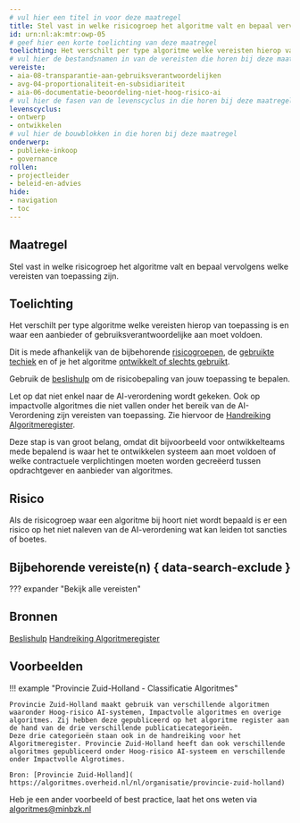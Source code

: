 ```yaml
---
# vul hier een titel in voor deze maatregel
title: Stel vast in welke risicogroep het algoritme valt en bepaal vervolgens welke vereisten van toepassing zijn.
id: urn:nl:ak:mtr:owp-05
# geef hier een korte toelichting van deze maatregel
toelichting: Het verschilt per type algoritme welke vereisten hierop van toepassing zijn en waar een aanbieder of gebruiksverantwoordelijke aan moet voldoen. Dit is mede afhankelijk van de bijbehorende risicoclassificatie.  
# vul hier de bestandsnamen in van de vereisten die horen bij deze maatregel
vereiste: 
- aia-08-transparantie-aan-gebruiksverantwoordelijken
- avg-04-proportionaliteit-en-subsidiariteit
- aia-06-documentatie-beoordeling-niet-hoog-risico-ai
# vul hier de fasen van de levenscyclus in die horen bij deze maatregel
levenscyclus: 
- ontwerp
- ontwikkelen
# vul hier de bouwblokken in die horen bij deze maatregel
onderwerp: 
- publieke-inkoop
- governance
rollen:
- projectleider
- beleid-en-advies
hide:
- navigation
- toc
---
```


<!-- Let op! onderstaande regel met 'tags' niet weghalen! Deze maakt automatisch de knopjes op basis van de metadata  -->
<!-- tags -->

## Maatregel
<!-- Vul hier een omschrijving in van wat deze maatregel inhoudt. -->
Stel vast in welke risicogroep het algoritme valt en bepaal vervolgens welke vereisten van toepassing zijn.

## Toelichting
<!-- Geef hier een toelichting van deze maatregel -->
Het verschilt per type algoritme welke vereisten hierop van toepassing is en waar een aanbieder of gebruiksverantwoordelijke aan moet voldoen. 

Dit is mede afhankelijk van de bijbehorende [risicogroepen](../ai-verordening.md#risicogroepen), de [gebruikte techiek](2-owp-04-gebruikte-techniek.md) en of je het algoritme [ontwikkelt of slechts gebruikt](../ai-verordening.md#rollen-uit-de-ai-verordening).  

Gebruik de [beslishulp](https://ai-verordening-beslishulp.apps.digilab.network/) om de risicobepaling van jouw toepassing te bepalen.

Let op dat niet enkel naar de AI-verordening wordt gekeken. Ook op impactvolle algoritmes die niet vallen onder het bereik van de AI-Verordening zijn vereisten van toepassing. Zie hiervoor de [Handreiking Algoritmeregister](https://www.digitaleoverheid.nl/wp-content/uploads/sites/8/2023/12/Handreiking-Algoritmeregister-versie-1.0.pdf). 

Deze stap is van groot belang, omdat dit bijvoorbeeld voor ontwikkelteams mede bepalend is waar het te ontwikkelen systeem aan moet voldoen of welke contractuele verplichtingen moeten worden gecreëerd tussen opdrachtgever en aanbieder van algoritmes.

## Risico
Als de risicogroep waar een algoritme bij hoort niet wordt bepaald is er een risico op het niet naleven van de AI-verordening wat kan leiden tot sancties of boetes. 

## Bijbehorende vereiste(n) { data-search-exclude }
<!-- Hier volgt een lijst met vereisten op basis van de in de metadata ingevulde vereiste -->

<!-- Let op! onderstaande regel met 'list_vereisten_on_maatregelen_page' niet weghalen! Deze maakt automatisch een lijst van bijbehorende verseisten op basis van de metadata  -->
??? expander "Bekijk alle vereisten"
    <!-- list_vereisten_on_maatregelen_page -->

## Bronnen 
<!-- Vul hier de relevante bronnen in voor deze maatregel -->
[Beslishulp](https://ai-verordening-beslishulp.apps.digilab.network/)
[Handreiking Algoritmeregister](https://www.digitaleoverheid.nl/document/handreiking-algoritmeregister/)

## Voorbeelden
<!-- Voeg hier een voorbeeld toe, door er bijvoorbeeld naar te verwijzen -->

!!! example "Provincie Zuid-Holland - Classificatie Algoritmes"

	Provincie Zuid-Holland maakt gebruik van verschillende algoritmen waaronder Hoog-risico AI-systemen, Impactvolle algoritmes en overige algoritmes. Zij hebben deze gepubliceerd op het algoritme register aan de hand van de drie verschillende publicatiecategorieën. 
	Deze drie categorieën staan ook in de handreiking voor het Algoritmeregister. Provincie Zuid-Holland heeft dan ook verschillende algoritmes gepubliceerd onder Hoog-risico AI-systeem en verschillende onder Impactvolle Algrotimes.
 
	Bron: [Provincie Zuid-Holland]( https://algoritmes.overheid.nl/nl/organisatie/provincie-zuid-holland)

Heb je een ander voorbeeld of best practice, laat het ons weten via [algoritmes@minbzk.nl](mailto:algoritmes@minbzk.nl)  

